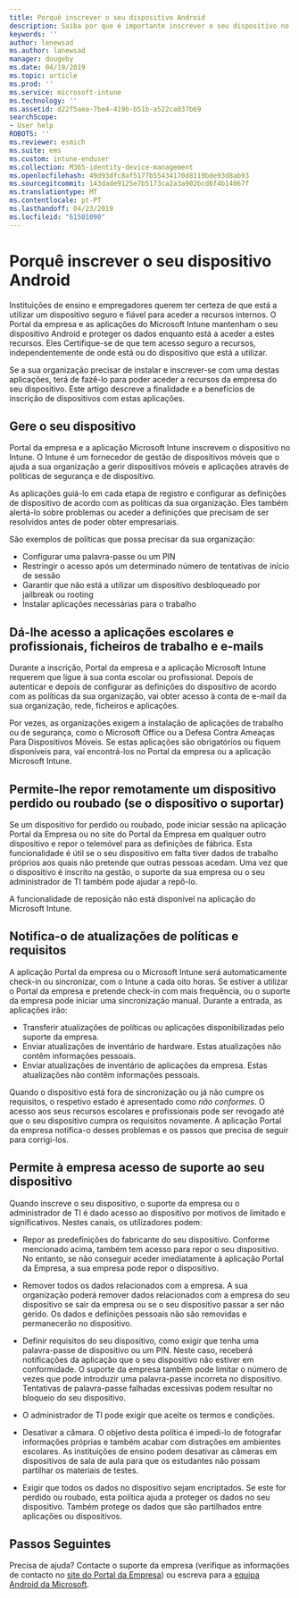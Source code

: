 ```yaml
---
title: Porquê inscrever o seu dispositivo Android
description: Saiba por que é importante inscrever o seu dispositivo no Intune
keywords: ''
author: lenewsad
ms.author: lanewsad
manager: dougeby
ms.date: 04/19/2019
ms.topic: article
ms.prod: ''
ms.service: microsoft-intune
ms.technology: ''
ms.assetid: d22f5aea-7be4-419b-b51b-a522ca037b69
searchScope:
- User help
ROBOTS: ''
ms.reviewer: esmich
ms.suite: ems
ms.custom: intune-enduser
ms.collection: M365-identity-device-management
ms.openlocfilehash: 49d93dfc8af5177b55434170d8119bde93d8ab93
ms.sourcegitcommit: 143dade9125e7b5173ca2a3a902bcd6f4b14067f
ms.translationtype: MT
ms.contentlocale: pt-PT
ms.lasthandoff: 04/23/2019
ms.locfileid: "61501090"
---
```

# <a name="why-enroll-your-android-device"></a>Porquê inscrever o seu dispositivo Android  

Instituições de ensino e empregadores querem ter certeza de que está a utilizar um dispositivo seguro e fiável para aceder a recursos internos. O Portal da empresa e as aplicações do Microsoft Intune mantenham o seu dispositivo Android e proteger os dados enquanto está a aceder a estes recursos. Eles Certifique-se de que tem acesso seguro a recursos, independentemente de onde está ou do dispositivo que está a utilizar. 

Se a sua organização precisar de instalar e inscrever-se com uma destas aplicações, terá de fazê-lo para poder aceder a recursos da empresa do seu dispositivo. Este artigo descreve a finalidade e a benefícios de inscrição de dispositivos com estas aplicações.  

## <a name="gets-your-device-managed"></a>Gere o seu dispositivo  
 Portal da empresa e a aplicação Microsoft Intune inscrevem o dispositivo no Intune.  O Intune é um fornecedor de gestão de dispositivos móveis que o ajuda a sua organização a gerir dispositivos móveis e aplicações através de políticas de segurança e de dispositivo. 

As aplicações guiá-lo em cada etapa de registro e configurar as definições de dispositivo de acordo com as políticas da sua organização. Eles também alertá-lo sobre problemas ou aceder a definições que precisam de ser resolvidos antes de poder obter empresariais.  

São exemplos de políticas que possa precisar da sua organização:  
* Configurar uma palavra-passe ou um PIN
* Restringir o acesso após um determinado número de tentativas de início de sessão
* Garantir que não está a utilizar um dispositivo desbloqueado por jailbreak ou rooting
* Instalar aplicações necessárias para o trabalho  

## <a name="gives-you-access-to-work-and-school-apps-work-files-and-email"></a>Dá-lhe acesso a aplicações escolares e profissionais, ficheiros de trabalho e e-mails  
Durante a inscrição, Portal da empresa e a aplicação Microsoft Intune requerem que ligue à sua conta escolar ou profissional.  Depois de autenticar e depois de configurar as definições do dispositivo de acordo com as políticas da sua organização, vai obter acesso à conta de e-mail da sua organização, rede, ficheiros e aplicações.  

Por vezes, as organizações exigem a instalação de aplicações de trabalho ou de segurança, como o Microsoft Office ou a Defesa Contra Ameaças Para Dispositivos Móveis. Se estas aplicações são obrigatórios ou fiquem disponíveis para, vai encontrá-los no Portal da empresa ou a aplicação Microsoft Intune.

## <a name="lets-you-remotely-reset-a-lost-or-stolen-device-if-device-supports-it"></a>Permite-lhe repor remotamente um dispositivo perdido ou roubado (se o dispositivo o suportar)
Se um dispositivo for perdido ou roubado, pode iniciar sessão na aplicação Portal da Empresa ou no site do Portal da Empresa em qualquer outro dispositivo e repor o telemóvel para as definições de fábrica. Esta funcionalidade é útil se o seu dispositivo em falta tiver dados de trabalho próprios aos quais não pretende que outras pessoas acedam. Uma vez que o dispositivo é inscrito na gestão, o suporte da sua empresa ou o seu administrador de TI também pode ajudar a repô-lo.  

A funcionalidade de reposição não está disponível na aplicação do Microsoft Intune.  

## <a name="notifies-you-of-policy-updates-and-requirements"></a>Notifica-o de atualizações de políticas e requisitos
A aplicação Portal da empresa ou o Microsoft Intune será automaticamente check-in ou sincronizar, com o Intune a cada oito horas. Se estiver a utilizar o Portal da empresa e pretende check-in com mais frequência, ou o suporte da empresa pode iniciar uma sincronização manual. Durante a entrada, as aplicações irão:  

* Transferir atualizações de políticas ou aplicações disponibilizadas pelo suporte da empresa.  
* Enviar atualizações de inventário de hardware. Estas atualizações não contêm informações pessoais.  
* Enviar atualizações de inventário de aplicações da empresa. Estas atualizações não contêm informações pessoais.  

Quando o dispositivo está fora de sincronização ou já não cumpre os requisitos, o respetivo estado é apresentado como *não conformes*. O acesso aos seus recursos escolares e profissionais pode ser revogado até que o seu dispositivo cumpra os requisitos novamente. A aplicação Portal da empresa notifica-o desses problemas e os passos que precisa de seguir para corrigi-los.  


## <a name="permits-company-support-access-to-your-device"></a>Permite à empresa acesso de suporte ao seu dispositivo
Quando inscreve o seu dispositivo, o suporte da empresa ou o administrador de TI é dado acesso ao dispositivo por motivos de limitado e significativos. Nestes canais, os utilizadores podem:  

* Repor as predefinições do fabricante do seu dispositivo. Conforme mencionado acima, também tem acesso para repor o seu dispositivo. No entanto, se não conseguir aceder imediatamente à aplicação Portal da Empresa, a sua empresa pode repor o dispositivo.  

* Remover todos os dados relacionados com a empresa. A sua organização poderá remover dados relacionados com a empresa do seu dispositivo se sair da empresa ou se o seu dispositivo passar a ser não gerido. Os dados e definições pessoais não são removidas e permanecerão no dispositivo.  

* Definir requisitos do seu dispositivo, como exigir que tenha uma palavra-passe de dispositivo ou um PIN. Neste caso, receberá notificações da aplicação que o seu dispositivo não estiver em conformidade. O suporte da empresa também pode limitar o número de vezes que pode introduzir uma palavra-passe incorreta no dispositivo. Tentativas de palavra-passe falhadas excessivas podem resultar no bloqueio do seu dispositivo.  

* O administrador de TI pode exigir que aceite os termos e condições.  

* Desativar a câmara. O objetivo desta política é impedi-lo de fotografar informações próprias e também acabar com distrações em ambientes escolares. As instituições de ensino podem desativar as câmeras em dispositivos de sala de aula para que os estudantes não possam partilhar os materiais de testes.  

* Exigir que todos os dados no dispositivo sejam encriptados. Se este for perdido ou roubado, esta política ajuda a proteger os dados no seu dispositivo. Também protege os dados que são partilhados entre aplicações ou dispositivos. 

## <a name="next-steps"></a>Passos Seguintes  

Precisa de ajuda? Contacte o suporte da empresa (verifique as informações de contacto no [site do Portal da Empresa](https://go.microsoft.com/fwlink/?linkid=2010980)) ou escreva para a <a href="mailto:wintunedroidfbk@microsoft.com?subject=I'm having trouble installing the Company Portal app on my Android device&body=Describe the issue you're experiencing here.">equipa Android da Microsoft</a>.
